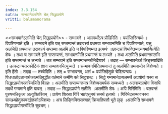 ```yaml
---
index: 3.3.154
sutra: सम्भवानेऽलमिति चेत्‌ सिद्धाप्रयोगे
vritti: balamanorama

---
```

<<सम्भवानेऽलमिति चेत् सिद्धाप्रयोगे>> - सम्भावने । अलमर्थोऽत्र प्रौढिरिति । पर्याप्तिरित्यर्थः । विपरिणम्यते इति । सम्भावने इति यत् सप्तम्यन्तं तदावर्त्त्य प्रथमया सम्भावनमिति च विपरिणम्यते, यत्तु अलमिति प्रथमान्तं तदावर्त्त्य सप्तम्या अलमि इति च विपरिणम्यत इत्यर्थः ।छान्दसं विभक्तिव्यत्ययमाश्रित्ये॑ति शेषः । तथा च सम्भावने इति सप्तम्यन्तं, सम्भावनमिति प्रथमान्तं च लभ्यते । तथा अलमिति प्रथमान्तमलभि इति सप्तम्यन्तं च लभ्यते । तत्र सम्भावने इति सप्तम्यन्तमर्थनिर्देशपरं । तदाह —  सम्भावनेऽर्थ लिङ्स्यादिति । उत्कटान्यतरकोटिकं ज्ञान सम्भावनमित्युच्यते । सम्भावनमितिप्रथमान्तं तु अलमिति प्रथमान्तेन विशेष्यते । इति र्हेतौ । तदाह —  तच्चेदिति । तत् = सम्भावनम्, अलं = पर्याप्तिहेतुकं चेदित्यन्वयः । षिधधातोज्र्ञानार्थकात्मतिबुद्धी॑त वर्तमाने कर्मणि क्ते सिद्धशब्दः । सिद्धे गम्यमानेऽप्यलमर्थे अप्रयोगो यस्य स सिद्धाऽप्रयोगस्तस्मिन्निति विग्रहः । अलमीति सप्तम्यन्तमत्र विशेष्यसमर्पकं सम्बध्यते । अलंशब्दप्रयोगं विनापि तदर्थे गम्यमाने इति यावत् । तदाह —  सिद्धाऽप्रयोगे सतीति ।अलमी॑ति शेषः । अपि गिरिमिति । बलवन्तं पुरुषमधिकृत्य अत्युक्तिरियम् । प्रायेण शिरसा गिरि भ#एत्तुमयं समर्थ इत्यर्थः । गिरिभेदसम्भावनस्य सामथ्र्यहेतुकत्वद्योतकोऽपिशब्दः । अत्र लिङ्निमित्तसत्त्वात् क्रियातिपत्तौ भूते लृङ् ।अलमिति सम्भावने सिद्धाऽप्रयोगश्चे॑दिति सुवचम् । 